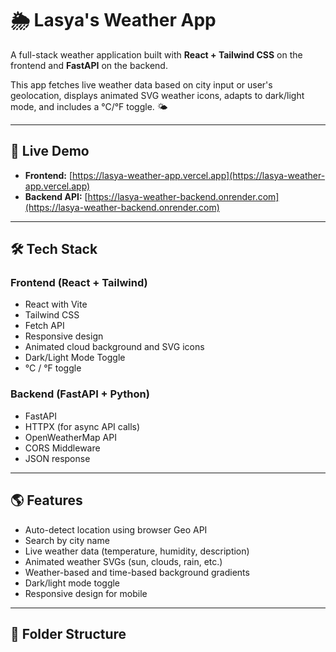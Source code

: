 # 🌦️ Lasya's Weather App

A full-stack weather application built with **React + Tailwind CSS** on the frontend and **FastAPI** on the backend.

This app fetches live weather data based on city input or user's geolocation, displays animated SVG weather icons, adapts to dark/light mode, and includes a °C/°F toggle. 🌤️

---

## 🚀 Live Demo

- **Frontend:** [https://lasya-weather-app.vercel.app](https://lasya-weather-app.vercel.app)
- **Backend API:** [https://lasya-weather-backend.onrender.com](https://lasya-weather-backend.onrender.com)

---

## 🛠️ Tech Stack

### Frontend (React + Tailwind)
- React with Vite
- Tailwind CSS
- Fetch API
- Responsive design
- Animated cloud background and SVG icons
- Dark/Light Mode Toggle
- °C / °F toggle

### Backend (FastAPI + Python)
- FastAPI
- HTTPX (for async API calls)
- OpenWeatherMap API
- CORS Middleware
- JSON response

---

## 🌎 Features

- Auto-detect location using browser Geo API
- Search by city name
- Live weather data (temperature, humidity, description)
- Animated weather SVGs (sun, clouds, rain, etc.)
- Weather-based and time-based background gradients
- Dark/light mode toggle
- Responsive design for mobile

---

## 📁 Folder Structure

